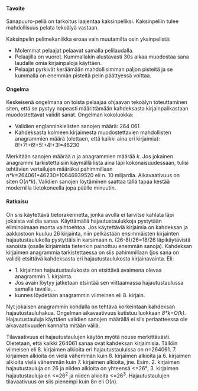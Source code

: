 <h4>Tavoite</h4>
<p>Sanapuuro-peliä on tarkoitus laajentaa kaksinpeliksi. Kaksinpeliin tulee mahdollisuus pelata tekoälyä vastaan.</p>
<p>Kaksinpelin pelimekaniikka eroaa vain muutamilta osin yksinpelistä:</p>
<ul>
<li>Molemmat pelaajat pelaavat samalla pelilaudalla.</li>
<li>Pelaajilla on vuorot. Kummallakin alustavasti 30s aikaa muodostaa sana laudalle omia kirjainpaloja käyttäen.</li>
<li>Pelaajat pyrkivät keräämään mahdollisimman paljon pisteitä ja se kummalla on enemmän pisteitä pelin päättyessä voittaa.</li>
</ul>

<h4>Ongelma</h4>
<p>Keskeisenä ongelmana on toista pelaajaa ohjaavan tekoälyn toteuttaminen siten, että se pystyy nopeasti määrittämään kahdeksasta kirjainpalikastaan muodostettavat validit sanat. Ongelman kokoluokka:</p>
<ul>
<li>Validien englanninkielisten sanojen määrä: 264 061</li>
<li>Kahdeksasta kolmeen kirjaimesta muodostettavien mahdollisten anagrammien määrä (olettaen, että kaikki aina eri kirjaimia): 8!+7!+6!+5!+4!+3!=46230</li>
</ul>
<p>Merkitään sanojen määrää <i>n</i> ja anagrammien määrää <i>k</i>. Jos jokainen anagrammi tarkistettaisiin käymällä lista aina läpi kokonaisuudessaan, tulisi tehtävien vertailujen määräksi pahimmillaan <i>n*k</i>=264061*46230=10646939520 eli n. 10 miljardia.  Aikavaativuus on siten O(<i>n*k</i>). Validien sanojen löytäminen saattaa tällä tapaa kestää modernilla tietokoneella jopa päälle minuutin.</p>

<h4>Ratkaisu</h4>
<p>On siis käytettävä tietorakennetta, jonka avulla ei tarvitse kahlata läpi jokaista validia sanaa. Käyttämällä hajautustaulukkoja pystytään eliminoimaan monta vaihtoehtoa. Jos käytettäviä kirjaimia on kahdeksan ja aakkostoon kuuluu 26 kirjainta, niin pelkästään ensimmäisten kirjainten hajautustaulukolla pystyttäisiin karsimaan n. (26-8)/26=18/26 läpikäytävistä sanoista (osalle kirjaimista tietenkin painottuu enemmän sanoja). Kahdeksan kirjaimen anagrammia tarkistettaessa on siis pahimmillaan (jos sana on validi) etsittävä kahdeksasta eri hajautustaulukosta kirjainavainta. Eli:</p>
<ul>
<li>1. kirjainten hajautustaulukosta on etsittävä avaimena olevaa anagrammin 1. kirjainta.</li>
<li>Jos avain löytyy jatketaan etsintää sen viittaamassa hajautustaulussa samalla tavalla,...</li>
<li>kunnes löydetään anagrammin viimeinen eli 8. kirjain.</li>
</ul>
<p>Nyt jokaisen anagrammin kohdalla on tehtävä korkeintaan kahdeksan hajautustauluhakua. Ongelman aikavaativuus kutistuu luokkaan <i>8*k=O(k)</i>. Hajautustauluja käyttäen validien sanojen määrällä ei siis periaatteessa ole aikavaativuuden kannalta mitään väliä.</p>
<p>Tilavaativuus ei hajautustaulujen käytön myötä nouse merkittävästi. Oletetaan, että kaikki 264061 sanaa ovat kahdeksan kirjaimisia. Tällöin viimeisen eli 8. kirjaimen alkioita eri hajautustauluissa on <i>n</i>=264061. 7. kirjaimen alkioita on vielä vähemmän kuin 8. kirjaimen alkioita ja 6. kirjaimen alkioita vielä vähemmän kuin 7. kirjaimen alkioita, jne. Esim. 2. kirjaimen hajautustauluja on 26 ja niiden alkioita on yhteensä &lt;=26², 3. kirjaimen hajautustauluja on &lt;=26<sup>2</sup> ja niiden alkioita &lt;=26<sup>3</sup>. Hajautustaulujen tilavaativuus on siis pienempi kuin 8<i>n</i> eli O(<i>n</i>).</p>
